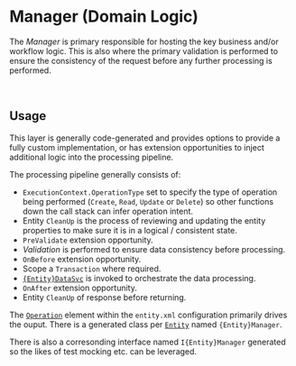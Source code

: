 ﻿# Manager (Domain Logic)

The *Manager* is primary responsible for hosting the key business and/or workflow logic. This is also where the primary validation is performed to ensure the consistency of the request before any further processing is performed.

<br>

## Usage
 
This layer is generally code-generated and provides options to provide a fully custom implementation, or has extension opportunities to inject additional logic into the processing pipeline.

The processing pipeline generally consists of:
- `ExecutionContext.OperationType` set to specify the type of operation being performed (`Create`, `Read`, `Update` or `Delete`) so other functions down the call stack can infer operation intent.
- Entity `CleanUp` is the process of reviewing and updating the entity properties to make sure it is in a logical / consistent state.
- `PreValidate` extension opportunity.
- *Validation* is performed to ensure data consistency before processing.
- `OnBefore` extension opportunity.
- Scope a `Transaction` where required.
- [`{Entity}DataSvc`](./Layer-DataSvc.md) is invoked to orchestrate the data processing.
- `OnAfter` extension opportunity.
- Entity `CleanUp` of response before returning.

The [`Operation`](./Entity-Operation-element.md) element within the `entity.xml` configuration primarily drives the ouput. There is a generated class per [`Entity`](./Entity-Entity-element.md) named `{Entity}Manager`.

There is also a corresonding interface named `I{Entity}Manager` generated so the likes of test mocking etc. can be leveraged.